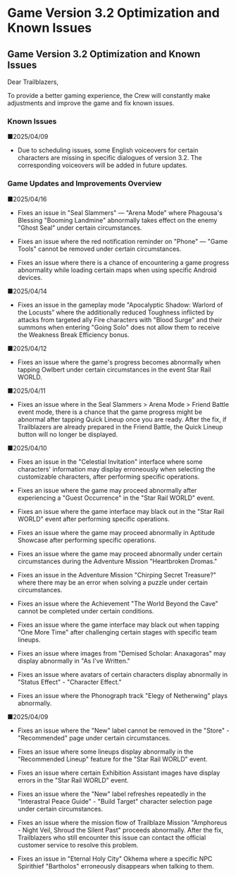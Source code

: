 # Game Version 3.2 Optimization and Known Issues
## Game Version 3.2 Optimization and Known Issues


Dear Trailblazers,

To provide a better gaming experience, the Crew will constantly make adjustments and improve the game and fix known issues.

### Known Issues

■2025/04/09

- Due to scheduling issues, some English voiceovers for certain characters are missing in specific dialogues of version 3.2. The corresponding voiceovers will be added in future updates.

### Game Updates and Improvements Overview

■2025/04/16

- Fixes an issue in "Seal Slammers" — "Arena Mode" where Phagousa's Blessing "Booming Landmine" abnormally takes effect on the enemy "Ghost Seal" under certain circumstances.

- Fixes an issue where the red notification reminder on "Phone" — "Game Tools" cannot be removed under certain circumstances.

- Fixes an issue where there is a chance of encountering a game progress abnormality while loading certain maps when using specific Android devices.

■2025/04/14

- Fixes an issue in the gameplay mode "Apocalyptic Shadow: Warlord of the Locusts” where the additionally reduced Toughness inflicted by attacks from targeted ally Fire characters with "Blood Surge" and their summons when entering "Going Solo" does not allow them to receive the Weakness Break Efficiency bonus.

■2025/04/12

- Fixes an issue where the game's progress becomes abnormally when tapping Owlbert under certain circumstances in the event Star Rail WORLD.

■2025/04/11

- Fixes an issue where in the Seal Slammers > Arena Mode > Friend Battle event mode, there is a chance that the game progress might be abnormal after tapping Quick Lineup once you are ready. After the fix, if Trailblazers are already prepared in the Friend Battle, the Quick Lineup button will no longer be displayed.

■2025/04/10

- Fixes an issue in the "Celestial Invitation" interface where some characters' information may display erroneously when selecting the customizable characters, after performing specific operations.

- Fixes an issue where the game may proceed abnormally after experiencing a "Guest Occurrence" in the "Star Rail WORLD" event.

- Fixes an issue where the game interface may black out in the "Star Rail WORLD" event after performing specific operations.

- Fixes an issue where the game may proceed abnormally in Aptitude Showcase after performing specific operations.

- Fixes an issue where the game may proceed abnormally under certain circumstances during the Adventure Mission "Heartbroken Dromas."

- Fixes an issue in the Adventure Mission "Chirping Secret Treasure?" where there may be an error when solving a puzzle under certain circumstances.

- Fixes an issue where the Achievement "The World Beyond the Cave" cannot be completed under certain conditions.

- Fixes an issue where the game interface may black out when tapping "One More Time" after challenging certain stages with specific team lineups.

- Fixes an issue where images from "Demised Scholar: Anaxagoras" may display abnormally in "As I've Written."

- Fixes an issue where avatars of certain characters display abnormally in "Status Effect" - "Character Effect."

- Fixes an issue where the Phonograph track "Elegy of Netherwing" plays abnormally.

■2025/04/09

- Fixes an issue where the "New" label cannot be removed in the "Store" - "Recommended" page under certain circumstances.

- Fixes an issue where some lineups display abnormally in the "Recommended Lineup" feature for the "Star Rail WORLD" event.

- Fixes an issue where certain Exhibition Assistant images have display errors in the "Star Rail WORLD" event.

- Fixes an issue where the "New" label refreshes repeatedly in the "Interastral Peace Guide" - "Build Target" character selection page under certain circumstances.

- Fixes an issue where the mission flow of Trailblaze Mission "Amphoreus - Night Veil, Shroud the Silent Past" proceeds abnormally. After the fix, Trailblazers who still encounter this issue can contact the official customer service to resolve this problem.

- Fixes an issue in "Eternal Holy City" Okhema where a specific NPC Spirithief "Bartholos" erroneously disappears when talking to them.
